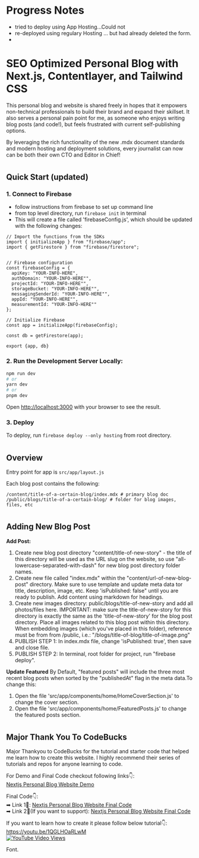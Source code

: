# Progress Notes
- tried to deploy using App Hosting...Could not
- re-deployed using regulary Hosting ... but had already deleted the form.
-

# SEO Optimized Personal Blog with Next.js, Contentlayer, and Tailwind CSS 
This personal blog and website is shared freely in hopes that it empowers non-technical professionals to build their brand and expand their skillset.  It also serves a personal pain point for me, as someone who enjoys writing blog posts (and code!), but feels frustrated with current self-publishing options.

By leveraging the rich functionality of the new .mdx document standards and modern hosting and deployment solutions, every journalist can now can be both their own CTO and Editor in Chief!

#
## Quick Start (updated)

### 1. Connect to Firebase
- follow instructions from firebase to set up command line
- from top level directory, run `firebase init` in terminal
- This will create a file called 'firebaseConfig.js', which should be updated with the following changes:
```
// Import the functions from the SDKs
import { initializeApp } from "firebase/app";
import { getFirestore } from "firebase/firestore";


// Firebase configuration
const firebaseConfig = {
  apiKey: "YOUR-INFO-HERE",
  authDomain: "YOUR-INFO-HERE"",
  projectId: "YOUR-INFO-HERE"",
  storageBucket: "YOUR-INFO-HERE"",
  messagingSenderId: "YOUR-INFO-HERE"",
  appId: "YOUR-INFO-HERE"",
  measurementId: "YOUR-INFO-HERE""
};

// Initialize Firebase
const app = initializeApp(firebaseConfig);

const db = getFirestore(app);

export {app, db}
```


### 2. Run the Development Server Locally:

```bash
npm run dev
# or
yarn dev
# or
pnpm dev
```

Open [http://localhost:3000](http://localhost:3000) with your browser to see the result.


### 3.  Deploy
To deploy, run `firebase deploy --only hosting` from root directory.

#
## Overview
Entry point for app is `src/app/layout.js`

Each blog post contains the following:
```
/content/title-of-a-certain-blog/index.mdx # primary blog doc
/public/blogs/title-of-a-certain-blog/ # folder for blog images, files, etc

``` 

#
## Adding New Blog Post
**Add Post:**

1. Create new blog post directory "content/title-of-new-story" - the title of this directory will be used as the URL slug on the website, so use "all-lowercase-separated-with-dash" for new blog post directory folder names.
2. Create new file called "index.mdx" within the "content/url-of-new-blog-post" directory. Make sure to use template and update meta data tor title, description, image, etc.  Keep 'isPublished: false" until you are ready to publish. Add content using markdown for headings.
3. Create new images directory: public/blogs/title-of-new-story and add all photos/files here. IMPORTANT: make sure the title-of-new-story for this directory is exactly the same as the 'title-of-new-story' for the blog post directory. Place all images related to this blog post within this directory.  When embedding images (which you've placed in this folder), reference must be from from /public, i.e.: "/blogs/title-of-blog/title-of-image.png"
4. PUBLISH STEP 1: In index.mdx file, change 'isPublished: true', then save and close file.
5. PUBLISH STEP 2: In terminal, root folder for project, run "firebase deploy".
    
**Update Featured**
By Default, "featured posts" will include the three most recent blog posts when sorted by the "publishedAt" flag in the meta data.To change this:
1. Open the file 'src/app/components/home/HomeCoverSection.js' to change the cover section.
2. Open the file 'src/app/components/home/FeaturedPosts.js' to change the featured posts section.


#
## Major Thank You To CodeBucks

Major Thankyou to CodeBucks for the tutorial and starter code that helped me learn how to create this website.  I highly recommend their series of tutorials and repos for anyone learning to code.

For Demo and Final Code checkout following links👇: <br />
[Nextjs Personal Blog Website Demo](https://create-blog-with-nextjs.vercel.app/) <br />

Final Code👇: <br />
➡ Link 1💚: [Nextjs Personal Blog Website Final Code](https://github.com/codebucks27/Nextjs-tailwindcss-blog-template) <br />
➡ Link 2💚(If you want to support): [Nextjs Personal Blog Website Final Code](https://codebucks.gumroad.com/l/ypzlu) <br />

If you want to learn how to create it please follow below tutorial👇: <br />
https://youtu.be/1QGLHOaRLwM <br />
[![YouTube Video Views](https://img.shields.io/youtube/views/1QGLHOaRLwM?style=social)](https://youtu.be/1QGLHOaRLwM)<br />


Font.

